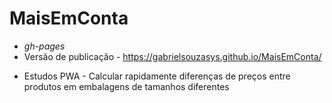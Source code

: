 # MaisEmConta
* _gh-pages_
* Versão de publicação  -  https://gabrielsouzasys.github.io/MaisEmConta/



- Estudos PWA - Calcular rapidamente diferenças de preços entre produtos em embalagens de tamanhos diferentes
